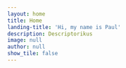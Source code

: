 ```yaml
---
layout: home
title: Home
landing-title: 'Hi, my name is Paul'
description: Descriptorikus
image: null
author: null
show_tile: false
---
```

